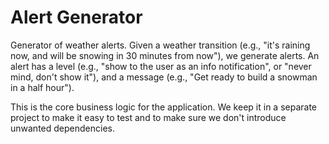 Alert Generator
===============

Generator of weather alerts. Given a weather transition (e.g., "it's raining now, and will be snowing in 30 minutes from now"), we generate alerts. An alert has a level (e.g., "show to the user as an info notification", or "never mind, don't show it"), and a message (e.g., "Get ready to build a snowman in a half hour").

This is the core business logic for the application. We keep it in a separate project to make it easy to test and to make sure we don't introduce unwanted dependencies.

 
